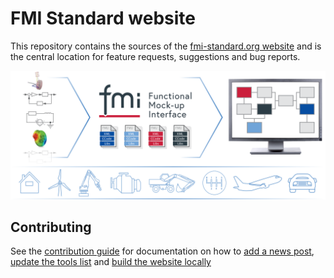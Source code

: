 # FMI Standard website

This repository contains the sources of the [fmi-standard.org website](https://fmi-standard.org/) and is the central location for feature requests, suggestions and bug reports.

![assets/images/fmi-illustration-1920.png](assets/images/fmi-illustration-1920.png)

## Contributing

See the [contribution guide](CONTRIBUTING.md) for documentation on how to [add a news post](CONTRIBUTING.md#adding-a-news-post), [update the tools list](CONTRIBUTING.md#updating-the-tools-list) and [build the website locally](CONTRIBUTING.md#building-the-website-locally)
